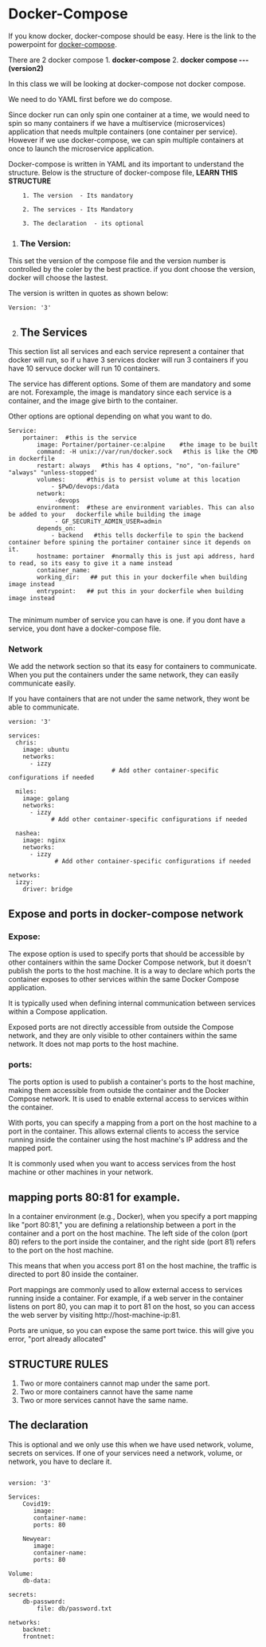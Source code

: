 # Docker-Compose

If you know docker, docker-compose should be easy. Here is the link to the powerpoint for [docker-compose](https://docs.google.com/presentation/d/14k2-5mk6C-G-nZI4hGUH-ZM0jV3MhGjjW13MQpegC8U/edit?usp=sharing). 

There are 2 docker compose
        1. **docker-compose**
        2. **docker compose ---(version2)**

In this class we will be looking at docker-compose not docker compose. 

We need to do YAML first before we do compose. 

Since docker run can only spin one container at a time, we would need to spin so many containers if we have a multiservice (microservices) application that needs multple containers (one container per service). However if we use docker-compose, we can spin multiple containers at once to launch the microservice application. 

Docker-compose is written in YAML and its important to understand the structure. Below is the structure of docker-compose file, **LEARN THIS STRUCTURE**

        1. The version  - Its mandatory 

        2. The services - Its Mandatory 

        3. The declaration  - its optional

1. ### The Version:
This set the version of the compose file and the version number is controlled by the coler by the best practice. if you dont choose the version, docker will choose the lastest. 

The version is written in quotes as shown below:
```
Version: '3'
```

2. ## The Services
This section list all services and each service represent a container that docker will run, so if u have 3 services docker will run 3 containers if you have 10 servuce docker will run 10 containers. 

The service has different options. Some of them are mandatory and some are not. Forexample, the image is mandatory since each service is a container, and the image give birth to the container. 

Other options are optional depending on what you want to do. 
```
Service:
    portainer:  #this is the service
        image: Portainer/portainer-ce:alpine    #the image to be built
        command: -H unix://var/run/docker.sock   #this is like the CMD in dockerfile
        restart: always   #this has 4 options, "no", "on-failure" "always" "unless-stopped'
        volumes:      #this is to persist volume at this location
            - $PwD/devops:/data   
        network:
             -devops
        environment:  #these are environment variables. This can also be added to your   dockerfile while building the image
             - GF_SECURiTY_ADMIN_USER=admin   
        depends_on: 
            - backend   #this tells dockerfile to spin the backend container before spining the portainer container since it depends on it. 
        hostname: portainer  #normally this is just api address, hard to read, so its easy to give it a name instead
        container_name:
        working_dir:   ## put this in your dockerfile when building image instead
        entrypoint:   ## put this in your dockerfile when building image instead
           

```



The minimum number of service you can have is one. if you dont have a service, you dont have a docker-compose file. 



### Network
We add the network section so that its easy for containers to communicate. When you put the containers under the same network, they can easily communicate easily. 

If you have containers that are not under the same network, they wont be able to communicate. 

```
version: '3'

services:
  chris:
    image: ubuntu
    networks:
      - izzy
                             # Add other container-specific configurations if needed

  miles:
    image: golang
    networks:
      - izzy
            # Add other container-specific configurations if needed

  nashea:
    image: nginx
    networks:
      - izzy
             # Add other container-specific configurations if needed

networks:
  izzy:
    driver: bridge
```


## Expose and ports in docker-compose network

### Expose:

The expose option is used to specify ports that should be accessible by other containers within the same Docker Compose network, but it doesn't publish the ports to the host machine. It is a way to declare which ports the container exposes to other services within the same Docker Compose application.

It is typically used when defining internal communication between services within a Compose application.

Exposed ports are not directly accessible from outside the Compose network, and they are only visible to other containers within the same network.
It does not map ports to the host machine.

### ports:  

The ports option is used to publish a container's ports to the host machine, making them accessible from outside the container and the Docker Compose network. It is used to enable external access to services within the container.

With ports, you can specify a mapping from a port on the host machine to a port in the container. This allows external clients to access the service running inside the container using the host machine's IP address and the mapped port.

It is commonly used when you want to access services from the host machine or other machines in your network.

## mapping ports 80:81 for example.

In a container environment (e.g., Docker), when you specify a port mapping like "port 80:81," you are defining a relationship between a port in the container and a port on the host machine.
The left side of the colon (port 80) refers to the port inside the container, and the right side (port 81) refers to the port on the host machine.

This means that when you access port 81 on the host machine, the traffic is directed to port 80 inside the container.

Port mappings are commonly used to allow external access to services running inside a container. For example, if a web server in the container listens on port 80, you can map it to port 81 on the host, so you can access the web server by visiting http://host-machine-ip:81.

Ports are unique, so you can expose the same port twice. this will give you error, "port already allocated"

## STRUCTURE RULES

1. Two or more containers cannot map under the same port. 
2. Two or more containers cannot have the same name
3. Two or more services cannot have the same name.

## The declaration
This is optional and we only use this when we have used network, volume, secrets on services. If one of your services need a network, volume, or network, you have to declare it. 

```

version: '3'

Services:
    Covid19:
       image:
       container-name: 
       ports: 80

    Newyear:
       image:
       container-name: 
       ports: 80
   
Volume:
    db-data:

secrets:
    db-password:
        file: db/password.txt

networks:
    backnet:
    frontnet:
```